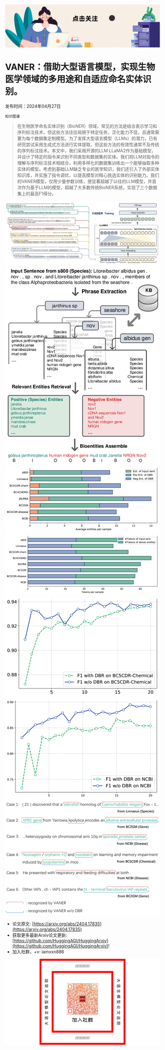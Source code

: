![](https://raw.githubusercontent.com/HuggingAGI/HuggingArxiv/main/imgs/follow2.gif)
# VANER：借助大型语言模型，实现生物医学领域的多用途和自适应命名实体识别。
发布时间：2024年04月27日

`知识图谱`
> 在生物医学命名实体识别（BioNER）领域，常见的方法是结合表示学习和序列标注技术。但这些方法往往局限于特定任务，泛化能力不佳，且通常需要为每个数据集定制模型。为了发挥大型语言模型（LLMs）的潜力，已有研究尝试采用生成式方法进行实体提取，但这些方法的有效性通常不及传统的序列标注技术。本文中，我们采用开源的LLM LLaMA2作为基础模型，并设计了特定的指令来识别不同类型和数据集的实体。我们将LLM对指令的理解与序列标注技术相结合，利用多样化的数据集训练出一个能够抽取多种实体的模型。考虑到基础LLM缺乏专业的医学知识，我们还引入了外部实体知识库，并实施了指令调优，以提高模型对精心挑选实体的识别能力。我们的VANER模型，仅用少量参数训练，便显著超越了以往的LLM模型，并首次作为基于LLM的模型，超越了大多数传统BioNER系统，实现了三个数据集上的最高F1得分。

![](https://raw.githubusercontent.com/HuggingAGI/HuggingArxiv/main/paper_images/2404.17835/x1.png)
![](https://raw.githubusercontent.com/HuggingAGI/HuggingArxiv/main/paper_images/2404.17835/x2.png)
![](https://raw.githubusercontent.com/HuggingAGI/HuggingArxiv/main/paper_images/2404.17835/x3.png)
![](https://raw.githubusercontent.com/HuggingAGI/HuggingArxiv/main/paper_images/2404.17835/x4.png)
![](https://raw.githubusercontent.com/HuggingAGI/HuggingArxiv/main/paper_images/2404.17835/x5.png)
![](https://raw.githubusercontent.com/HuggingAGI/HuggingArxiv/main/paper_images/2404.17835/x6.png)
![](https://raw.githubusercontent.com/HuggingAGI/HuggingArxiv/main/paper_images/2404.17835/x7.png)


- 论文原文: [https://arxiv.org/abs/2404.17835](https://arxiv.org/abs/2404.17835)
- 获取更多最新Arxiv论文更新: [https://github.com/HuggingAGI/HuggingArxiv](https://github.com/HuggingAGI/HuggingArxiv)!
- 加入社群，+v: iamxxn886

![](https://raw.githubusercontent.com/HuggingAGI/HuggingArxiv/main/imgs/qrcode.png)